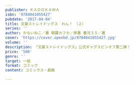 ```yaml
---
publisher: ＫＡＤＯＫＡＷＡ
isbn: '9784041055427'
pubdate: '2017-04-04'
title: 文豪ストレイドッグス　わん！　（２）
series: ''
author: かないねこ／著 朝霧カフカ／原著 春河３５／著
cover: 'https://cover.openbd.jp/9784041055427.jpg'
volume: ''
description: 「文豪ストレイドッグス」公式ギャグスピンオフ第二弾！
price: '580'
genre: ''
target: 一般
format: コミック
content: コミックス・劇画

---
```

